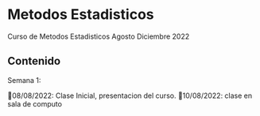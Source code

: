 # Metodos Estadisticos
Curso de Metodos Estadisticos Agosto Diciembre 2022

## Contenido

Semana 1:

📎08/08/2022: Clase Inicial, presentacion del curso.
📎10/08/2022: clase en sala de computo
